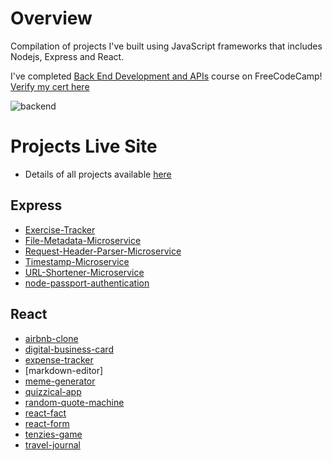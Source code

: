 # Overview
Compilation of projects I've built using JavaScript frameworks that includes Nodejs, Express and React. 

I've completed [Back End Development and APIs](https://www.freecodecamp.org/learn/back-end-development-and-apis/) course on FreeCodeCamp! [Verify my cert here](https://www.freecodecamp.org/certification/ZiQingChew/back-end-development-and-apis)


![backend](https://user-images.githubusercontent.com/92832451/201459094-035eb210-7dfd-4e98-a7ee-61fbbbd20099.png)


# Projects Live Site
- Details of all projects available [here](https://chewzzz1014.github.io/portfolio-website-projects-page/)

## Express 
- [Exercise-Tracker](https://exercise-tracker-express.onrender.com/)
- [File-Metadata-Microservice](https://chewzzz-file-metadata-microservice.onrender.com/)
- [Request-Header-Parser-Microservice](https://request-header-parser-microservice-mv5m.onrender.com/)
- [Timestamp-Microservice](https://timestamp-microservice-express.onrender.com/)
- [URL-Shortener-Microservice](https://chewzzz-url-shortener-microservice.onrender.com/)
- [node-passport-authentication](https://chewzzz-node-passport-authentication.onrender.com/)

## React
- [airbnb-clone](https://chewzzz-airbnb-clone.netlify.app/)
- [digital-business-card](https://chewzzz-digital-business-card.netlify.app/)
- [expense-tracker](https://chewzzz-expense-tracker-react.netlify.app/)
- [markdown-editor]
- [meme-generator](https://chewzzz-meme-generator.netlify.app/)
- [quizzical-app](https://chewzzz-quizzical-game.netlify.app/)
- [random-quote-machine](https://chewzzz-quote-machine.netlify.app/) 
- [react-fact](https://chewzzz-react-fact.netlify.app/)
- [react-form](https://chewzzz-react-form.netlify.app/)
- [tenzies-game](https://chewzzz-rolling-dice.netlify.app/)
- [travel-journal](https://chewzzz-travel-journal.netlify.app/)
